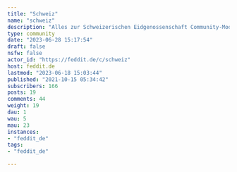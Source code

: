 ```yaml
---
title: "Schweiz" 
name: "schweiz"
description: "Alles zur Schweizerischen Eidgenossenschaft Community-Mods gesucht!::: spoiler Attribution[Ricardo Gomez Angel](https://unsplash.com/@rgaleriacom?utm_source=unsplash&utm_medium=referral&utm_content=creditCopyText) / [Unsplash](https://unsplash.com/de/fotos/58uZCE8zrdk?utm_source=unsplash&utm_medium=referral&utm_content=creditCopyText):::"
type: community
date: "2023-06-28 15:17:54"
draft: false
nsfw: false
actor_id: "https://feddit.de/c/schweiz"
host: feddit.de
lastmod: "2023-06-18 15:03:44"
published: "2021-10-15 05:34:42"
subscribers: 166
posts: 19
comments: 44
weight: 19
dau: 1
wau: 5
mau: 23
instances:
- "feddit_de"
tags: 
- "feddit_de"

---
```

